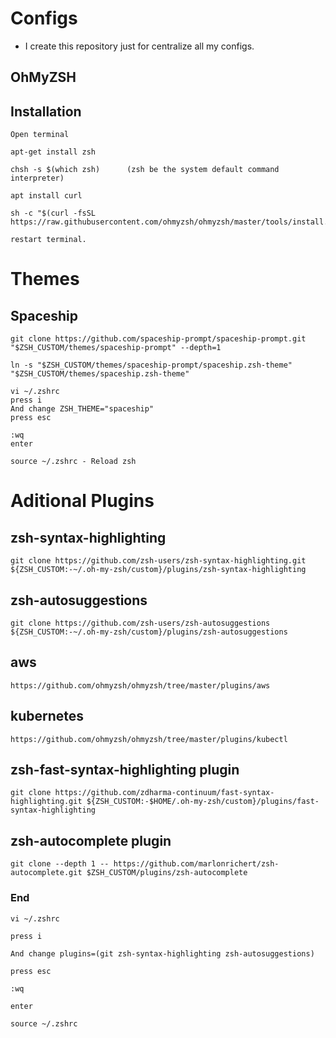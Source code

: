 # Configs

- I create this repository just for centralize all my configs.

## OhMyZSH

## Installation

```
Open terminal
```

```
apt-get install zsh
```

```
chsh -s $(which zsh)      (zsh be the system default command interpreter)
```

```
apt install curl
```

```
sh -c "$(curl -fsSL https://raw.githubusercontent.com/ohmyzsh/ohmyzsh/master/tools/install.sh)"
```

```
restart terminal.
```

# Themes

## Spaceship

```
git clone https://github.com/spaceship-prompt/spaceship-prompt.git "$ZSH_CUSTOM/themes/spaceship-prompt" --depth=1
```

```
ln -s "$ZSH_CUSTOM/themes/spaceship-prompt/spaceship.zsh-theme" "$ZSH_CUSTOM/themes/spaceship.zsh-theme"
```

```
vi ~/.zshrc
press i
And change ZSH_THEME="spaceship"
press esc

:wq
enter
```

```
source ~/.zshrc - Reload zsh
```

# Aditional Plugins

## zsh-syntax-highlighting

```
git clone https://github.com/zsh-users/zsh-syntax-highlighting.git ${ZSH_CUSTOM:-~/.oh-my-zsh/custom}/plugins/zsh-syntax-highlighting
```

## zsh-autosuggestions

```
git clone https://github.com/zsh-users/zsh-autosuggestions ${ZSH_CUSTOM:-~/.oh-my-zsh/custom}/plugins/zsh-autosuggestions
```

## aws

```
https://github.com/ohmyzsh/ohmyzsh/tree/master/plugins/aws
```

## kubernetes

```
https://github.com/ohmyzsh/ohmyzsh/tree/master/plugins/kubectl
```


## zsh-fast-syntax-highlighting plugin

```
git clone https://github.com/zdharma-continuum/fast-syntax-highlighting.git ${ZSH_CUSTOM:-$HOME/.oh-my-zsh/custom}/plugins/fast-syntax-highlighting
```

## zsh-autocomplete plugin

```
git clone --depth 1 -- https://github.com/marlonrichert/zsh-autocomplete.git $ZSH_CUSTOM/plugins/zsh-autocomplete
```

### End

```
vi ~/.zshrc

press i

And change plugins=(git zsh-syntax-highlighting zsh-autosuggestions)

press esc

:wq

enter

source ~/.zshrc
```
